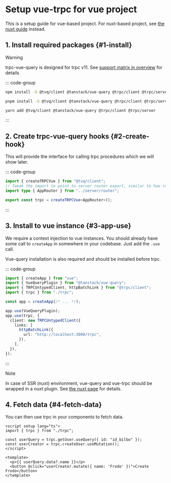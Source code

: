 # Setup vue-trpc for vue project

This is a setup guide for vue-based project. For nuxt-based project, see [the nuxt
guide](./nuxt) instead.

## 1. Install required packages {#1-install}

> [!WARNING]  
> trpc-vue-query is designed for trpc v11. See [support matrix in overview](./index#support-matrix)
> for details

::: code-group

```bash [npm]
npm install -S @tvq/client @tanstack/vue-query @trpc/client @trpc/server
```

```bash [pnpm]
pnpm install -S @tvq/client @tanstack/vue-query @trpc/client @trpc/server
```

```bash [yarn]
yarn add @tvq/client @tanstack/vue-query @trpc/client @trpc/server
```

:::

## 2. Create trpc-vue-query hooks {#2-create-hook}

This will provide the interface for calling trpc procedures which we will show later.

::: code-group

```ts [src/trpc.ts]
import { createTRPCVue } from "@tvq/client";
// Tweak the import to point to server router export, similar to how react integration works
import type { AppRouter } from "../server/router";

export const trpc = createTRPCVue<AppRouter>();
```

:::

## 3. Install to vue instance {#3-app-use}

We require a context injection to vue instances. You should already have some call to
`createApp` in somewhere in your codebase. Just add the `.use` call.

Vue-query installation is also required and should be installed before trpc.

::: code-group

```ts [src/main.ts]
import { createApp } from "vue";
import { VueQueryPlugin } from "@tanstack/vue-query";
import { TRPCUntypedClient, httpBatchLink } from "@trpc/client";
import { trpc } from "./trpc";

const app = createApp(/* ... */);

app.use(VueQueryPlugin);
app.use(trpc, {
  client: new TRPCUntypedClient({
    links: [
      httpBatchLink({
        url: "http://localhost:3000/trpc",
      }),
    ],
  }),
});
```

:::

> [!NOTE]
> In case of SSR (nuxt) environment, vue-query and vue-trpc should be wrapped in a nuxt
> plugin. See [the nuxt page](./nuxt) for details.

## 4. Fetch data {#4-fetch-data}

You can then use trpc in your components to fetch data.

```vue [src/App.vue]
<script setup lang="ts">
import { trpc } from "./trpc";

const userQuery = trpc.getUser.useQuery({ id: "id_bilbo" });
const userCreator = trpc.createUser.useMutation();
</script>

<template>
  <p>{{ userQuery.data?.name }}</p>
  <button @click="userCreator.mutate({ name: 'Frodo' })">Create Frodo</button>
</template>
```
